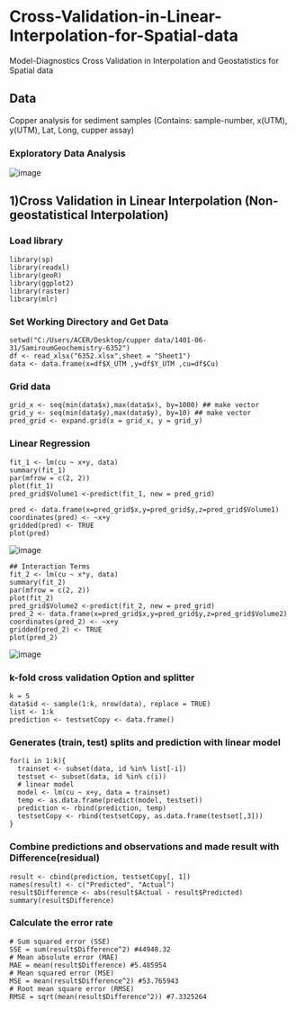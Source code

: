 # Cross-Validation-in-Linear-Interpolation-for-Spatial-data
Model-Diagnostics Cross Validation in Interpolation and Geostatistics  for Spatial data

## Data
Copper analysis for sediment samples (Contains: sample-number, x(UTM), y(UTM), Lat, Long, cupper assay)

### Exploratory Data Analysis 
![image](https://user-images.githubusercontent.com/123794462/221370579-7ed11b0a-b361-438a-9569-a3e1316012a4.png)


## 1)Cross Validation in Linear Interpolation (Non-geostatistical Interpolation) 

### Load library
```{R}
library(sp)
library(readxl)
library(geoR)
library(ggplot2)
library(raster)
library(mlr)
```
### Set Working Directory and Get Data
```{R}
setwd("C:/Users/ACER/Desktop/cupper data/1401-06-31/SamiroumGeochemistry-6352")
df <- read_xlsx("6352.xlsx",sheet = "Sheet1")
data <- data.frame(x=df$X_UTM ,y=df$Y_UTM ,cu=df$Cu)
```
### Grid data
```{R}
grid_x <- seq(min(data$x),max(data$x), by=1000) ## make vector
grid_y <- seq(min(data$y),max(data$y), by=10) ## make vector
pred_grid <- expand.grid(x = grid_x, y = grid_y)
```
### Linear Regression
```{R}
fit_1 <- lm(cu ~ x+y, data)
summary(fit_1)
par(mfrow = c(2, 2))
plot(fit_1)
pred_grid$Volume1 <-predict(fit_1, new = pred_grid)

pred <- data.frame(x=pred_grid$x,y=pred_grid$y,z=pred_grid$Volume1)
coordinates(pred) <- ~x+y
gridded(pred) <- TRUE
plot(pred) 
```

![image](https://user-images.githubusercontent.com/123794462/221396500-07f2d5fb-c0da-4407-8861-98142014434d.png)


```{R}
## Interaction Terms
fit_2 <- lm(cu ~ x*y, data)
summary(fit_2)
par(mfrow = c(2, 2))
plot(fit_2)
pred_grid$Volume2 <-predict(fit_2, new = pred_grid)
pred_2 <- data.frame(x=pred_grid$x,y=pred_grid$y,z=pred_grid$Volume2)
coordinates(pred_2) <- ~x+y
gridded(pred_2) <- TRUE
plot(pred_2) 
```
![image](https://user-images.githubusercontent.com/123794462/221396526-b4798370-0c03-4240-a610-445d83ccea6e.png)

### k-fold cross validation Option and splitter
```{R}
k = 5
data$id <- sample(1:k, nrow(data), replace = TRUE)
list <- 1:k
prediction <- testsetCopy <- data.frame()
```

###  Generates (train, test) splits and prediction with linear model
```{R}
for(i in 1:k){
  trainset <- subset(data, id %in% list[-i])
  testset <- subset(data, id %in% c(i))
  # linear model
  model <- lm(cu ~ x+y, data = trainset)
  temp <- as.data.frame(predict(model, testset))
  prediction <- rbind(prediction, temp)
  testsetCopy <- rbind(testsetCopy, as.data.frame(testset[,3]))
}
```
### Combine predictions and observations and made result with Difference(residual)
```{R}
result <- cbind(prediction, testsetCopy[, 1])
names(result) <- c("Predicted", "Actual")
result$Difference <- abs(result$Actual - result$Predicted)
summary(result$Difference)
```
### Calculate the error rate
```{R}
# Sum squared error (SSE)
SSE = sum(result$Difference^2) #44948.32
# Mean absolute error (MAE)
MAE = mean(result$Difference) #5.485954
# Mean squared error (MSE)
MSE = mean(result$Difference^2) #53.765943
# Root mean square error (RMSE)
RMSE = sqrt(mean(result$Difference^2)) #7.3325264
```
